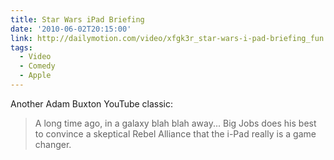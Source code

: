 ```yaml
---
title: Star Wars iPad Briefing
date: '2010-06-02T20:15:00'
link: http://dailymotion.com/video/xfgk3r_star-wars-i-pad-briefing_fun
tags:
  - Video
  - Comedy
  - Apple
---
```

Another Adam Buxton YouTube classic:

> A long time ago, in a galaxy blah blah away... Big Jobs does his best to convince a skeptical Rebel Alliance that the i-Pad really is a game changer.
